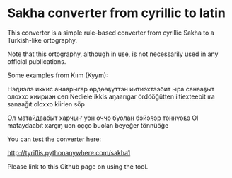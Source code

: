 # Sakha converter from cyrillic to latin

This converter is a simple rule-based converter from cyrillic Sakha to a Turkish-like ortography.

Note that this ortography, although in use, is not necessarily used in any official publications. 

Some examples from Kıım (Kyym):


 Нэдиэлэ иккис аҥаарыгар өрдөөҕүттэн иитиэхтээбит ыра санааҕыт олоххо киириэн сөп
 Nediele ikkis aŋaarıgar ördööğütten iitiexteebit ıra sanaağıt oloxxo kiirien söp

Ол матайдаабыт харчыҥ уон оччо буолан бэйэҕэр төннүөҕэ
Ol mataydaabıt xarçıŋ uon oçço buolan beyeğer tönnüöğe

You can test the converter here:


http://tyriflis.pythonanywhere.com/sakha1


Please link to this Github page on using the tool.




